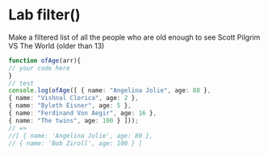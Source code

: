 # Lab filter()
 Make a filtered list of all the people who are old enough to see Scott Pilgrim VS The World (older than 13)
 ```ts
function ofAge(arr){
// your code here
}
// test 
console.log(ofAge([ { name: "Angelina Jolie", age: 80 }, 
{ name: "Vishnal Clorica", age: 2 }, 
{ name: "Byleth Eisner", age: 5 }, 
{ name: "Ferdinand Von Aegir", age: 16 }, 
{ name: "The twins", age: 100 } ])); 
// => 
//[ { name: 'Angelina Jolie', age: 80 }, 
// { name: 'Bob Ziroll', age: 100 } ]
```
